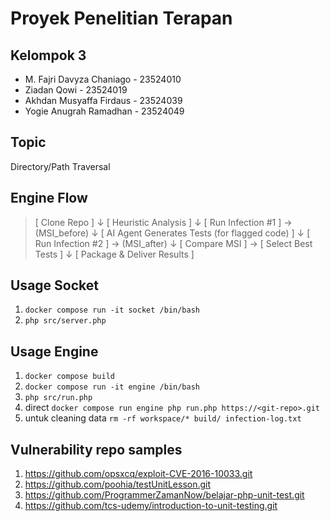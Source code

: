 # Proyek Penelitian Terapan

## Kelompok 3
- M. Fajri Davyza Chaniago - 23524010
- Ziadan Qowi - 23524019
- Akhdan Musyaffa Firdaus - 23524039
- Yogie Anugrah Ramadhan - 23524049

## Topic
Directory/Path Traversal

## Engine Flow
> [ Clone Repo ]
>        ↓
> [ Heuristic Analysis ]
>        ↓
> [ Run Infection #1 ] → (MSI_before)
>        ↓
> [ AI Agent Generates Tests (for flagged code) ]
>        ↓
> [ Run Infection #2 ] → (MSI_after)
>        ↓
> [ Compare MSI ] → [ Select Best Tests ]
>        ↓
> [ Package & Deliver Results ]

## Usage Socket
1. `docker compose run -it socket /bin/bash`
2. `php src/server.php`

## Usage Engine
1. `docker compose build`
2. `docker compose run -it engine /bin/bash`
2. `php src/run.php`
3. direct `docker compose run engine php run.php https://<git-repo>.git`
4. untuk cleaning data `rm -rf workspace/* build/ infection-log.txt`

## Vulnerability repo samples
1. https://github.com/opsxcq/exploit-CVE-2016-10033.git
2. https://github.com/poohia/testUnitLesson.git
3. https://github.com/ProgrammerZamanNow/belajar-php-unit-test.git
4. https://github.com/tcs-udemy/introduction-to-unit-testing.git
